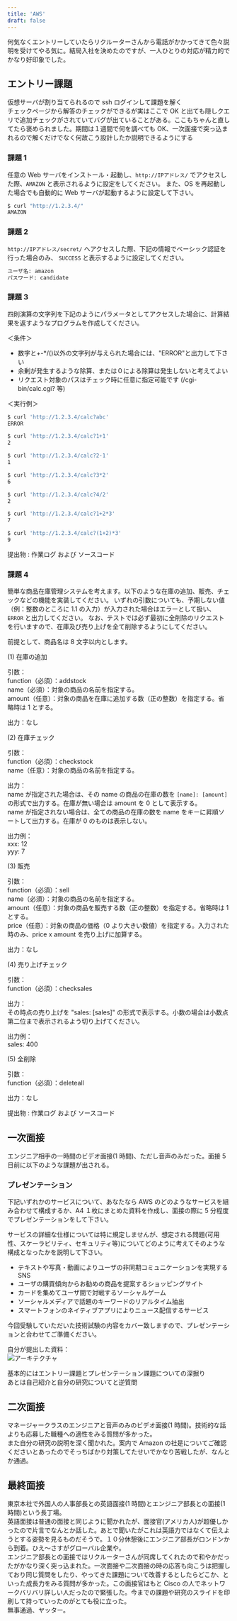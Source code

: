 ```yaml
---
title: 'AWS'
draft: false
---
```


何気なくエントリーしていたらリクルーターさんから電話がかかってきて色々説明を受けてやる気に。結局入社を決めたのですが、一人ひとりの対応が精力的でかなり好印象でした。

## エントリー課題

仮想サーバが割り当てられるので ssh ログインして課題を解く  
チェックページから解答のチェックができるが実はここで OK と出ても隠しクエリで追加チェックがされていてバグが出ていることがある。ここもちゃんと直してたら褒められました。期間は１週間で何を調べても OK、一次面接で突っ込まれるので解くだけでなく何故こう設計したか説明できるようにする

### 課題 1

任意の Web サーバをインストール・起動し、`http://IPアドレス/` でアクセスした際、`AMAZON` と表示されるように設定をしてください。
また、OS を再起動した場合でも自動的に Web サーバが起動するように設定して下さい。

```sh
$ curl "http://1.2.3.4/"
AMAZON
```

### 課題 2

`http://IPアドレス/secret/` へアクセスした際、下記の情報でベーシック認証を行った場合のみ、 `SUCCESS` と表示するように設定してください。

```sh
ユーザ名: amazon
パスワード: candidate
```

### 課題 3

四則演算の文字列を下記のようにパラメータとしてアクセスした場合に、計算結果を返すようなプログラムを作成してください。

＜条件＞

- 数字と+-\*/()以外の文字列が与えられた場合には、"ERROR"と出力して下さい
- 余剰が発生するような除算、または０による除算は発生しないと考えてよい
- リクエスト対象のパスはチェック時に任意に指定可能です (/cgi-bin/calc.cgi? 等)

＜実行例＞

```sh
$ curl 'http://1.2.3.4/calc?abc'
ERROR

$ curl 'http://1.2.3.4/calc?1+1'
2

$ curl 'http://1.2.3.4/calc?2-1'
1

$ curl 'http://1.2.3.4/calc?3*2'
6

$ curl 'http://1.2.3.4/calc?4/2'
2

$ curl 'http://1.2.3.4/calc?1+2*3'
7

$ curl 'http://1.2.3.4/calc?(1+2)*3'
9
```

提出物 : 作業ログ および ソースコード

### 課題 4

簡単な商品在庫管理システムを考えます。以下のような在庫の追加、販売、チェックなどの機能を実装してください。 いずれの引数についても、予期しない値（例：整数のところに 1.1 の入力）が入力された場合はエラーとして扱い、 `ERROR` と出力してください。 なお、テストでは必ず最初に全削除のリクエストを行いますので、在庫及び売り上げを全て削除するようにしてください。

前提として、商品名は 8 文字以内とします。

(1) 在庫の追加

引数：  
function（必須）：addstock  
name（必須）：対象の商品の名前を指定する。  
amount（任意）：対象の商品を在庫に追加する数（正の整数）を指定する。省略時は 1 とする。

出力：なし

(2) 在庫チェック

引数：  
function（必須）：checkstock  
name（任意）：対象の商品の名前を指定する。

出力：  
name が指定された場合は、その name の商品の在庫の数を `[name]: [amount]` の形式で出力する。在庫が無い場合は amount を 0 として表示する。  
name が指定されない場合は、全ての商品の在庫の数を name をキーに昇順ソートして出力する。在庫が 0 のものは表示しない。

出力例：  
xxx: 12  
yyy: 7

(3) 販売

引数：  
function（必須）：sell  
name（必須）：対象の商品の名前を指定する。  
amount（任意）：対象の商品を販売する数（正の整数）を指定する。省略時は 1 とする。  
price（任意）：対象の商品の価格（0 より大きい数値）を指定する。入力された時のみ、price x amount を売り上げに加算する。

出力：なし

(4) 売り上げチェック

引数：  
function（必須）：checksales

出力：  
その時点の売り上げを "sales: [sales]" の形式で表示する。小数の場合は小数点第二位まで表示されるよう切り上げてください。

出力例：  
sales: 400

(5) 全削除

引数：  
function（必須）：deleteall

出力：なし

提出物 : 作業ログ および ソースコード

## 一次面接

エンジニア相手の一時間のビデオ面接(1 時間)、ただし音声のみだった。面接 5 日前に以下のような課題が出される。

### プレゼンテーション

下記いずれかのサービスについて、あなたなら AWS のどのようなサービスを組み合わせて構成するか、A4 １枚にまとめた資料を作成し、面接の際に 5 分程度でプレゼンテーションをして下さい。

サービスの詳細な仕様については特に規定しませんが、想定される問題(可用性、スケーラビリティ、セキュリティ等)についてどのように考えてそのような構成となったかを説明して下さい。

- テキストや写真・動画によりユーザの非同期コミュニケーションを実現する SNS
- ユーザの購買傾向からお勧めの商品を提案するショッピングサイト
- カードを集めてユーザ間で対戦するソーシャルゲーム
- ソーシャルメディアで話題のキーワードのリアルタイム抽出
- スマートフォンのネイティブアプリによりニュース配信するサービス

今回受験していただいた技術試験の内容をカバー致しますので、プレゼンテーションと合わせてご準備ください。

自分が提出した資料：  
![アーキテクチャ](aws-architecture.png)

基本的にはエントリー課題とプレゼンテーション課題についての深掘り  
あとは自己紹介と自分の研究についてと逆質問

## 二次面接

マネージャークラスのエンジニアと音声のみのビデオ面接(1 時間)。技術的な話よりも応募した職種への適性をみる質問が多かった。  
また自分の研究の説明を深く聞かれた。案内で Amazon の社是についてご確認くださいとあったのでそっちばかり対策してたせいでかなり苦戦したが、なんとか通過。

## 最終面接

東京本社で外国人の人事部長との英語面接(1 時間)とエンジニア部長との面接(1 時間)という長丁場。  
英語面接は普通の面接と同じように聞かれたが、面接官(アメリカ人)が超優しかったので片言でなんとか話した。あとで聞いたがこれは英語力ではなくて伝えようとする姿勢を見るものだそうで。１０分休憩後にエンジニア部長がロンドンから到着。ひえ〜さすがグローバル企業や。  
エンジニア部長との面接ではリクルーターさんが同席してくれたので和やかだったがかなり深く突っ込まれた。一次面接や二次面接の時の応答も向こうは把握しており同じ質問をしたり、やってきた課題について改善するとしたらどこか、といった成長力をみる質問が多かった。この面接官はもと Cisco の人でネットワークバリバリ詳しい人だったので緊張した。今までの課題や研究のスライドを印刷して持っていったのがとても役に立った。  
無事通過、ヤッター。
